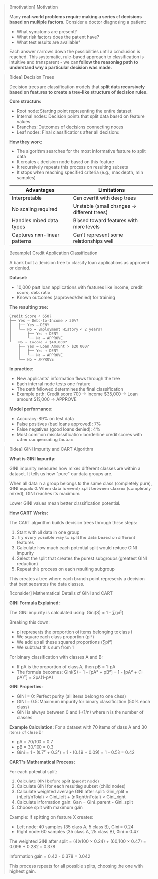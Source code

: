 > [!motivation] Motivation
> 
> Many **real-world problems require making a series of decisions based on multiple factors**. Consider a doctor diagnosing a patient:
> 
> - What symptoms are present?
> - What risk factors does the patient have?
> - What test results are available?
> 
> Each answer narrows down the possibilities until a conclusion is reached. This systematic, rule-based approach to classification is intuitive and transparent - we can **follow the reasoning path to understand why a particular decision was made.**

> [!idea] Decision Trees
> 
> Decision trees are classification models that s**plit data recursively based on features to create a tree-like structure of decision rules.**
> 
> **Core structure:**
> 
> - Root node: Starting point representing the entire dataset
> - Internal nodes: Decision points that split data based on feature values
> - Branches: Outcomes of decisions connecting nodes
> - Leaf nodes: Final classifications after all decisions
> 
> **How they work:**
> 
> - The algorithm searches for the most informative feature to split data
> - It creates a decision node based on this feature
> - It recursively repeats this process on resulting subsets
> - It stops when reaching specified criteria (e.g., max depth, min samples)
> 
> |Advantages|Limitations|
> |---|---|
> |Interpretable|Can overfit with deep trees|
> |No scaling required|Unstable (small changes → different trees)|
> |Handles mixed data types|Biased toward features with more levels|
> |Captures non-linear patterns|Can't represent some relationships well|

> [!example] Credit Application Classification
> 
> A bank built a decision tree to classify loan applications as approved or denied.
> 
> **Dataset:**
> 
> - 10,000 past loan applications with features like income, credit score, debt ratio
> - Known outcomes (approved/denied) for training
> 
> **The resulting tree:**
> 
> ```
> Credit Score < 650?
> ├── Yes → Debt-to-Income > 30%?
> │   ├── Yes → DENY
> │   └── No → Employment History < 2 years?
> │       ├── Yes → DENY
> │       └── No → APPROVE
> └── No → Income < $40,000?
>     ├── Yes → Loan Amount > $20,000?
>     │   ├── Yes → DENY
>     │   └── No → APPROVE
>     └── No → APPROVE
> ```
> 
> **In practice:**
> 
> - New applicants' information flows through the tree
> - Each internal node tests one feature
> - The path followed determines the final classification
> - Example path: Credit score 700 → Income $35,000 → Loan amount $15,000 → APPROVE
> 
> **Model performance:**
> 
> - Accuracy: 89% on test data
> - False positives (bad loans approved): 7%
> - False negatives (good loans denied): 4%
> - Most common misclassification: borderline credit scores with other compensating factors

> [!idea] GINI Impurity and CART Algorithm
> 
> **What is GINI Impurity:**
> 
> GINI impurity measures how mixed different classes are within a dataset. It tells us how "pure" our data groups are.
> 
> When all data in a group belongs to the same class (completely pure), GINI equals 0. When data is evenly split between classes (completely mixed), GINI reaches its maximum.
> 
> Lower GINI values mean better classification potential.
> 
> **How CART Works:**
> 
> The CART algorithm builds decision trees through these steps:
> 
> 1. Start with all data in one group
> 2. Try every possible way to split the data based on different features
> 3. Calculate how much each potential split would reduce GINI impurity
> 4. Select the split that creates the purest subgroups (greatest GINI reduction)
> 5. Repeat this process on each resulting subgroup
> 
> This creates a tree where each branch point represents a decision that best separates the data classes.

> [!consider] Mathematical Details of GINI and CART
> 
> **GINI Formula Explained:**
> 
> The GINI impurity is calculated using: Gini(S) = 1 - ∑(pi²)
> 
> Breaking this down:
> 
> - pi represents the proportion of items belonging to class i
> - We square each class proportion (pi²)
> - We add up all these squared proportions (∑pi²)
> - We subtract this sum from 1
> 
> For binary classification with classes A and B:
> 
> - If pA is the proportion of class A, then pB = 1-pA
> - The formula becomes: Gini(S) = 1 - [pA² + pB²] = 1 - [pA² + (1-pA)²] = 2pA(1-pA)
> 
> **GINI Properties:**
> 
> - GINI = 0: Perfect purity (all items belong to one class)
> - GINI = 0.5: Maximum impurity for binary classification (50% each class)
> - GINI is always between 0 and 1-(1/n) where n is the number of classes
> 
> **Example Calculation:** For a dataset with 70 items of class A and 30 items of class B:
> 
> - pA = 70/100 = 0.7
> - pB = 30/100 = 0.3
> - Gini = 1 - (0.7² + 0.3²) = 1 - (0.49 + 0.09) = 1 - 0.58 = 0.42
> 
> **CART's Mathematical Process:**
> 
> For each potential split:
> 
> 1. Calculate GINI before split (parent node)
> 2. Calculate GINI for each resulting subset (child nodes)
> 3. Calculate weighted average GINI after split: Gini_split = (nLeft/nTotal) × Gini_left + (nRight/nTotal) × Gini_right
> 4. Calculate information gain: Gain = Gini_parent - Gini_split
> 5. Choose split with maximum gain
> 
> Example: If splitting on feature X creates:
> 
> - Left node: 40 samples (35 class A, 5 class B), Gini = 0.24
> - Right node: 60 samples (35 class A, 25 class B), Gini = 0.47
> 
> The weighted GINI after split = (40/100 × 0.24) + (60/100 × 0.47) = 0.096 + 0.282 = 0.378
> 
> Information gain = 0.42 - 0.378 = 0.042
> 
> This process repeats for all possible splits, choosing the one with highest gain.